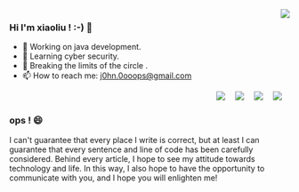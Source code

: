 <img align="right" src="https://github-readme-stats.vercel.app/api?username=xiaoliucoding&show_icons=true&icon_color=CE1D2D&text_color=718096&bg_color=ffffff&hide_title=true" />


### Hi I'm xiaoliu ! :-) 👋

- 🔭 Working on java development. 
- 🌱 Learning cyber security.
- 🤔 Breaking the limits of the circle .
- 📫 How to reach me: j0hn.0ooops@gmail.com

<div align="right">
  <a href="https://blog.csdn.net/gh0stbadb0y" target="_blank"><img src="https://img.shields.io/badge/CSDN-%E7%8E%A9%E5%A4%A7%E5%A4%A7-yellow" /></a>&emsp;
  <a href="https://juejin.cn/user/871251330475735" target="_blank"><img src="https://img.shields.io/badge/掘金-小刘学编程-brightgreen" /></a>&emsp;
  <a href="https://leetcode.cn/u/ghostbadboy/" target="_blank"><img src="https://img.shields.io/badge/LeeCode-小刘学编程-orange" /></a>&emsp;
  <a href="https://www.zhihu.com/people/gh0stbadb0y" target="_blank"><img src="https://img.shields.io/badge/知乎-小刘学编程-lightgrey" /></a>&emsp;
</div>

### ops ! 😄

  I can't guarantee that every place I write is correct, but at least I can guarantee that every sentence and line of code has been carefully considered. Behind every article, I hope to see my attitude towards technology and life. In this way, I also hope to have the opportunity to communicate with you, and I hope you will enlighten me!
